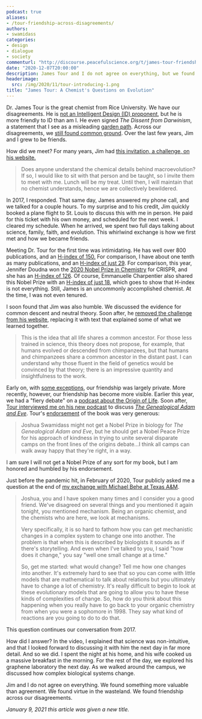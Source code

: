 ```yaml
---
podcast: true
aliases:
- /tour-friendship-across-disagreements/
authors:
- swamidass
categories:
- design
- dialogue
- society
commenturl: "http://discourse.peacefulscience.org/t/james-tour-friendship-across-disagreements/12701"
date: "2020-12-07T20:00:00"
description: James Tour and I do not agree on everything, but we found virtue in the wasteland, friendship across our disagreements.
headerimage:
  src: /img/2020/11/tour-introducing-1.png
title: "James Tour: A Chemist's Questions on Evolution"
---
```


Dr. James Tour is the great chemist from Rice University. We have our disagreements. He is [not an Intelligent Design (ID) proponent](https://peacefulscience.org/tour-pascal/), but he is more friendly to ID than am I. He even signed *The Dissent from Darwinism*, a statement that I see as a misleading [garden path](https://peacefulscience.org/garden-path/). Across our disagreements, we [still found common ground](https://peacefulscience.org/tour-pascal/). Over the last few years, Jim and I grew to be friends.

How did we meet? For many years, Jim had [this invitation, a challenge, on his website.](https://sandwalk.blogspot.com/2014/03/a-chemist-who-doesnt-understand.html)

> Does anyone understand the chemical details behind macroevolution? If so, I would like to sit with that person and be taught, so I invite them to meet with me. Lunch will be my treat. Until then, I will maintain that no chemist understands, hence we are collectively bewildered.

In 2017, I responded. That same day, James answered my phone call, and we talked for a couple hours. To my surprise and to his credit, Jim quickly booked a plane flight to St. Louis to discuss this with me in person. He paid for this ticket with his own money, and scheduled for the next week. I cleared my schedule. When he arrived, we spent two full days talking about science, family, faith, and evolution. This whirlwind exchange is how we first met and how we became friends.

Meeting Dr. Tour for the first time was intimidating. He has well over 800 publications, and an [H-index of 150.](https://scholar.google.com/citations?hl=en&user=YwoecRMAAAAJ) For comparison, I have about one tenth as many publications, and an [H-index of just 29](https://scholar.google.com/citations?hl=en&user=oWGEj78AAAAJ). For comparison, this year, Jennifer Doudna won the [2020 Nobel Prize in Chemistry](https://www.nobelprize.org/prizes/chemistry/2020/summary/) for CRISPR, and she has an [H-index of 126](https://scholar.google.com/citations?user=YO5XSXwAAAAJ&hl=en). Of course, Emmanuelle Charpentier also shared this Nobel Prize with an [H-index of just 18](https://www.semanticscholar.org/author/E.-Charpentier/4698446), which goes to show that H-index is not everything. Still, James is an uncommonly accomplished chemist. At the time, I was not even tenured.

I soon found that Jim was also humble. We discussed the evidence for common descent and neutral theory. Soon after, he [removed the challenge from his website](https://sandwalk.blogspot.com/2014/03/a-chemist-who-doesnt-understand.html), replacing it with text that explained some of what we learned together. 

> This is the idea that all life shares a common ancestor. For those less trained in science, this theory does not propose, for example, that humans evolved or descended from chimpanzees, but that humans and chimpanzees share a common ancestor in the distant past. I can understand why those fluent in the field of genetics would be convinced by that theory; there is an impressive quantity and insightfulness to the work.

Early on, with [some exceptions](https://peacefulscience.org/tour-pascal/), our friendship was largely private. More recently, however, our friendship has become more visible. Earlier this year, we had a "fiery debate" on a [podcast about the Origin of Life](https://discourse.peacefulscience.org/t/james-tour-and-joshua-swamidass-livestream-on-friday-may-22-2020/10737?u=swamidass). Soon after, [Tour interviewed me on his new podcast](https://discourse.peacefulscience.org/t/tour-and-swamidass-the-genealogical-adam-and-eve/11249) to discuss [*The Genealogical Adam and Eve*](http://peacefulscience.org/genealogical-adam-eve/). Tour's [endorsement](https://discourse.peacefulscience.org/t/jim-tour-endorses-the-genealogical-adam-and-eve/9199?u=swamidass) of the book was very generous:

> Joshua Swamidass might not get a Nobel Prize in biology for *The Genealogical Adam and Eve*, but he should get a Nobel Peace Prize for his approach of kindness in trying to unite several disparate camps on the front lines of the origins debate...I think all camps can walk away happy that they're right, in a way.

I am sure I will not get a Nobel Prize of any sort for my book, but I am honored and humbled by his endorsement. 

Just before the pandemic hit, in February of 2020, Tour publicly asked me a question at the end of [my exchange with Michael Behe at Texas A&M](https://discourse.peacefulscience.org/t/behe-and-swamidass-texas-a-m-on-feb-20-2020/6788).

> Joshua, you and I have spoken many times and I consider you a good friend. We've disagreed on several things and you mentioned it again tonight, you mentioned mechanism. Being an organic chemist, and the chemists who are here, we look at mechanisms.
>
> Very specifically, it is so hard to fathom how you can get mechanistic changes in a complex system to change one into another. The problem is that when this is described by biologists it sounds as if there's storytelling. And even when I've talked to you, I said "how does it change," you say "well one small change at a time."
>
> So, get me started: what would change? Tell me how one changes into another. It's extremely hard to see that so you can come with little models that are mathematical to talk about relations but you ultimately have to change a lot of chemistry. It's really difficult to begin to look at these evolutionary models that are going to allow you to have these kinds of complexities of change. So, how do you think about this happening when you really have to go back to your organic chemistry from when you were a sophomore in 1998. They say what kind of reactions are you going to do to do that.

This question continues our conversation from 2017.

How did I answer? In the video, I explained that science was non-intuitive, and that I looked forward to discussing it with him the next day in far more detail. And so we did. I spent the night at his home, and his wife cooked us a massive breakfast in the morning. For the rest of the day, we explored his graphene laboratory the next day. As we walked around the campus, we discussed how complex biological systems change. 

Jim and I do not agree on everything. We found something more valuable than agreement. We found virtue in the wasteland. We found friendship across our disagreements.

*January 9, 2021 this article was given a new title.*
